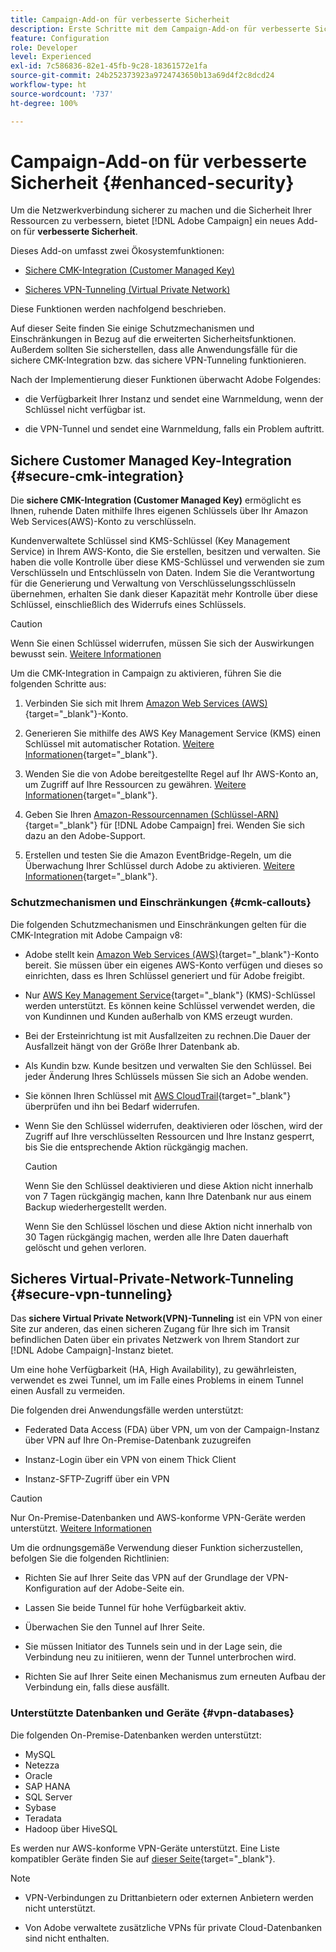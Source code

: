 ```yaml
---
title: Campaign-Add-on für verbesserte Sicherheit
description: Erste Schritte mit dem Campaign-Add-on für verbesserte Sicherheit
feature: Configuration
role: Developer
level: Experienced
exl-id: 7c586836-82e1-45fb-9c28-18361572e1fa
source-git-commit: 24b252373923a9724743650b13a69d4f2c8dcd24
workflow-type: ht
source-wordcount: '737'
ht-degree: 100%

---
```



# Campaign-Add-on für verbesserte Sicherheit {#enhanced-security}

Um die Netzwerkverbindung sicherer zu machen und die Sicherheit Ihrer Ressourcen zu verbessern, bietet [!DNL Adobe Campaign] ein neues Add-on für **verbesserte Sicherheit**.

Dieses Add-on umfasst zwei Ökosystemfunktionen:

* [Sichere CMK-Integration (Customer Managed Key)](#secure-cmk-integration)

* [Sicheres VPN-Tunneling (Virtual Private Network)](#secure-vpn-tunneling)

Diese Funktionen werden nachfolgend beschrieben.

Auf dieser Seite finden Sie einige Schutzmechanismen und Einschränkungen in Bezug auf die erweiterten Sicherheitsfunktionen. Außerdem sollten Sie sicherstellen, dass alle Anwendungsfälle für die sichere CMK-Integration bzw. das sichere VPN-Tunneling funktionieren.

Nach der Implementierung dieser Funktionen überwacht Adobe Folgendes:

* die Verfügbarkeit Ihrer Instanz und sendet eine Warnmeldung, wenn der Schlüssel nicht verfügbar ist.

* die VPN-Tunnel und sendet eine Warnmeldung, falls ein Problem auftritt.

## Sichere Customer Managed Key-Integration {#secure-cmk-integration}

Die **sichere CMK-Integration (Customer Managed Key)** ermöglicht es Ihnen, ruhende Daten mithilfe Ihres eigenen Schlüssels über Ihr Amazon Web Services(AWS)-Konto zu verschlüsseln.

Kundenverwaltete Schlüssel sind KMS-Schlüssel (Key Management Service) in Ihrem AWS-Konto, die Sie erstellen, besitzen und verwalten. Sie haben die volle Kontrolle über diese KMS-Schlüssel und verwenden sie zum Verschlüsseln und Entschlüsseln von Daten. Indem Sie die Verantwortung für die Generierung und Verwaltung von Verschlüsselungsschlüsseln übernehmen, erhalten Sie dank dieser Kapazität mehr Kontrolle über diese Schlüssel, einschließlich des Widerrufs eines Schlüssels.

>[!CAUTION]
>
>Wenn Sie einen Schlüssel widerrufen, müssen Sie sich der Auswirkungen bewusst sein. [Weitere Informationen](#cmk-callouts)

Um die CMK-Integration in Campaign zu aktivieren, führen Sie die folgenden Schritte aus:

1. Verbinden Sie sich mit Ihrem [Amazon Web Services (AWS)](https://aws.amazon.com/){target="_blank"}-Konto.

1. Generieren Sie mithilfe des AWS Key Management Service (KMS) einen Schlüssel mit automatischer Rotation. [Weitere Informationen](https://docs.aws.amazon.com/kms/latest/developerguide/create-keys.html){target="_blank"}.

1. Wenden Sie die von Adobe bereitgestellte Regel auf Ihr AWS-Konto an, um Zugriff auf Ihre Ressourcen zu gewähren. [Weitere Informationen](https://docs.aws.amazon.com/kms/latest/developerguide/key-policy-services.html){target="_blank"}. <!--link TBC-->

1. Geben Sie Ihren [Amazon-Ressourcennamen (Schlüssel-ARN)](https://docs.aws.amazon.com/kms/latest/developerguide/find-cmk-id-arn.html){target="_blank"} für [!DNL Adobe Campaign] frei. Wenden Sie sich dazu an den Adobe-Support. <!--or Adobe transition manager?-->

1. Erstellen und testen Sie die Amazon EventBridge-Regeln, um die Überwachung Ihrer Schlüssel durch Adobe zu aktivieren. [Weitere Informationen](https://docs.aws.amazon.com/eventbridge/latest/userguide/eb-rules.html){target="_blank"}.


### Schutzmechanismen und Einschränkungen {#cmk-callouts}

Die folgenden Schutzmechanismen und Einschränkungen gelten für die CMK-Integration mit Adobe Campaign v8:

* Adobe stellt kein [Amazon Web Services (AWS)](https://aws.amazon.com/){target="_blank"}-Konto bereit. Sie müssen über ein eigenes AWS-Konto verfügen und dieses so einrichten, dass es Ihren Schlüssel generiert und für Adobe freigibt.

* Nur [AWS Key Management Service](https://docs.aws.amazon.com/kms/latest/developerguide/overview.html){target="_blank"} (KMS)-Schlüssel werden unterstützt. Es können keine Schlüssel verwendet werden, die von Kundinnen und Kunden außerhalb von KMS erzeugt wurden.&#x200B;

* Bei der Ersteinrichtung ist mit Ausfallzeiten zu rechnen.Die Dauer der Ausfallzeit hängt von der Größe Ihrer Datenbank ab.

* Als Kundin bzw. Kunde besitzen und verwalten Sie den Schlüssel. Bei jeder Änderung Ihres Schlüssels müssen Sie sich an Adobe wenden.

* Sie können Ihren Schlüssel mit [AWS CloudTrail](https://docs.aws.amazon.com/awscloudtrail/latest/userguide/cloudtrail-user-guide.html){target="_blank"} überprüfen und ihn bei Bedarf widerrufen.

* Wenn Sie den Schlüssel widerrufen, deaktivieren oder löschen, wird der Zugriff auf Ihre verschlüsselten Ressourcen und Ihre Instanz gesperrt, bis Sie die entsprechende Aktion rückgängig machen.

  >[!CAUTION]
  >
  >Wenn Sie den Schlüssel deaktivieren und diese Aktion nicht innerhalb von 7 Tagen rückgängig machen, kann Ihre Datenbank nur aus einem Backup wiederhergestellt werden.
  >
  >Wenn Sie den Schlüssel löschen und diese Aktion nicht innerhalb von 30 Tagen rückgängig machen, werden alle Ihre Daten dauerhaft gelöscht und gehen verloren.&#x200B;

## Sicheres Virtual-Private-Network-Tunneling {#secure-vpn-tunneling}

Das **sichere Virtual Private Network(VPN)-Tunneling** ist ein VPN von einer Site zur anderen, das einen sicheren Zugang für Ihre sich im Transit befindlichen Daten über ein privates Netzwerk von Ihrem Standort zur [!DNL Adobe Campaign]-Instanz bietet.

<!--As it connects two networks together, it is a site-to-site VPN.-->

Um eine hohe Verfügbarkeit (HA, High Availability), zu gewährleisten, verwendet es zwei Tunnel, um im Falle eines Problems in einem Tunnel einen Ausfall zu vermeiden.

Die folgenden drei Anwendungsfälle werden unterstützt:

* Federated Data Access (FDA) über VPN, um von der Campaign-Instanz über VPN auf Ihre On-Premise-Datenbank zuzugreifen

* Instanz-Login über ein VPN von einem Thick Client

* Instanz-SFTP-Zugriff über ein VPN

>[!CAUTION]
>
>Nur On-Premise-Datenbanken und AWS-konforme VPN-Geräte werden unterstützt. [Weitere Informationen](#vpn-databases)

Um die ordnungsgemäße Verwendung dieser Funktion sicherzustellen, befolgen Sie die folgenden Richtlinien:

* Richten Sie auf Ihrer Seite das VPN auf der Grundlage der VPN-Konfiguration auf der Adobe-Seite ein.

* Lassen Sie beide Tunnel für hohe Verfügbarkeit aktiv.

* Überwachen Sie den Tunnel auf Ihrer Seite.

* Sie müssen Initiator des Tunnels sein und in der Lage sein, die Verbindung neu zu initiieren, wenn der Tunnel unterbrochen wird.

* Richten Sie auf Ihrer Seite einen Mechanismus zum erneuten Aufbau der Verbindung ein, falls diese ausfällt.

### Unterstützte Datenbanken und Geräte {#vpn-databases}

Die folgenden On-Premise-Datenbanken werden unterstützt:

* MySQL
* Netezza
* Oracle
* SAP HANA
* SQL Server
* Sybase
* Teradata
* Hadoop über HiveSQL

Es werden nur AWS-konforme VPN-Geräte unterstützt. Eine Liste kompatibler Geräte finden Sie auf [dieser Seite](https://docs.aws.amazon.com/vpn/latest/s2svpn/your-cgw.html#example-configuration-files){target="_blank"}.

>[!NOTE]
>
>* VPN-Verbindungen zu Drittanbietern oder externen Anbietern werden nicht unterstützt.
>
>* Von Adobe verwaltete zusätzliche VPNs für private Cloud-Datenbanken sind nicht enthalten.
